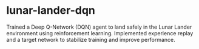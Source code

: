 # lunar-lander-dqn
Trained a Deep Q-Network (DQN) agent to land safely in the Lunar Lander environment using reinforcement learning. Implemented experience replay and a target network to stabilize training and improve performance.
